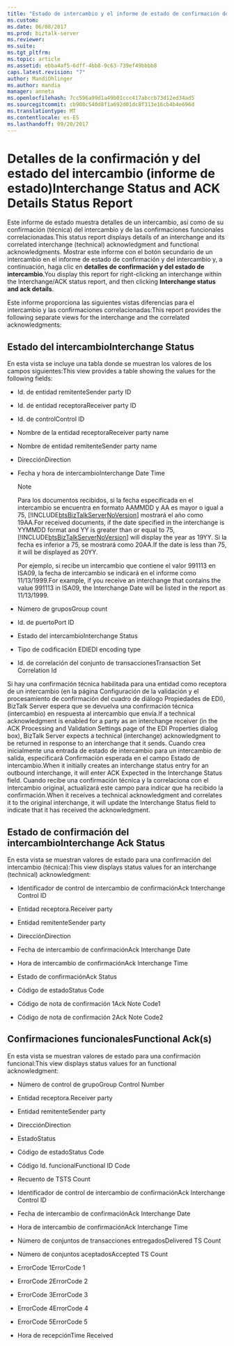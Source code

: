 ```yaml
---
title: "Estado de intercambio y el informe de estado de confirmación detalles | Documentos de Microsoft"
ms.custom: 
ms.date: 06/08/2017
ms.prod: biztalk-server
ms.reviewer: 
ms.suite: 
ms.tgt_pltfrm: 
ms.topic: article
ms.assetid: ebba4af5-6dff-4bb8-9c63-739ef49bbbb8
caps.latest.revision: "7"
author: MandiOhlinger
ms.author: mandia
manager: anneta
ms.openlocfilehash: 7cc596a99d1a49b01ccc417abccb73d12ed34ad5
ms.sourcegitcommit: cb908c540d8f1a692d01dc8f313e16cb4b4e696d
ms.translationtype: MT
ms.contentlocale: es-ES
ms.lasthandoff: 09/20/2017
---
```

# <a name="interchange-status-and-ack-details-status-report"></a><span data-ttu-id="47ede-102">Detalles de la confirmación y del estado del intercambio (informe de estado)</span><span class="sxs-lookup"><span data-stu-id="47ede-102">Interchange Status and ACK Details Status Report</span></span>
<span data-ttu-id="47ede-103">Este informe de estado muestra detalles de un intercambio, así como de su confirmación (técnica) del intercambio y de las confirmaciones funcionales correlacionadas.</span><span class="sxs-lookup"><span data-stu-id="47ede-103">This status report displays details of an interchange and its correlated interchange (technical) acknowledgment and functional acknowledgments.</span></span> <span data-ttu-id="47ede-104">Mostrar este informe con el botón secundario de un intercambio en el informe de estado de confirmación y del intercambio y, a continuación, haga clic en **detalles de confirmación y del estado de intercambio**.</span><span class="sxs-lookup"><span data-stu-id="47ede-104">You display this report for right-clicking an interchange within the Interchange/ACK status report, and then clicking **Interchange status and ack details**.</span></span>  
  
 <span data-ttu-id="47ede-105">Este informe proporciona las siguientes vistas diferencias para el intercambio y las confirmaciones correlacionadas:</span><span class="sxs-lookup"><span data-stu-id="47ede-105">This report provides the following separate views for the interchange and the correlated acknowledgments:</span></span>  
  
## <a name="interchange-status"></a><span data-ttu-id="47ede-106">Estado del intercambio</span><span class="sxs-lookup"><span data-stu-id="47ede-106">Interchange Status</span></span>  
 <span data-ttu-id="47ede-107">En esta vista se incluye una tabla donde se muestran los valores de los campos siguientes:</span><span class="sxs-lookup"><span data-stu-id="47ede-107">This view provides a table showing the values for the following fields:</span></span>  
  
-   <span data-ttu-id="47ede-108">Id. de entidad remitente</span><span class="sxs-lookup"><span data-stu-id="47ede-108">Sender party ID</span></span>  
  
-   <span data-ttu-id="47ede-109">Id. de entidad receptora</span><span class="sxs-lookup"><span data-stu-id="47ede-109">Receiver party ID</span></span>  
  
-   <span data-ttu-id="47ede-110">Id. de control</span><span class="sxs-lookup"><span data-stu-id="47ede-110">Control ID</span></span>  
  
-   <span data-ttu-id="47ede-111">Nombre de la entidad receptora</span><span class="sxs-lookup"><span data-stu-id="47ede-111">Receiver party name</span></span>  
  
-   <span data-ttu-id="47ede-112">Nombre de entidad remitente</span><span class="sxs-lookup"><span data-stu-id="47ede-112">Sender party name</span></span>  
  
-   <span data-ttu-id="47ede-113">Dirección</span><span class="sxs-lookup"><span data-stu-id="47ede-113">Direction</span></span>  
  
-   <span data-ttu-id="47ede-114">Fecha y hora de intercambio</span><span class="sxs-lookup"><span data-stu-id="47ede-114">Interchange Date Time</span></span>  
  
    > [!NOTE]
    >  <span data-ttu-id="47ede-115">Para los documentos recibidos, si la fecha especificada en el intercambio se encuentra en formato AAMMDD y AA es mayor o igual a 75, [!INCLUDE[btsBizTalkServerNoVersion](../includes/btsbiztalkservernoversion-md.md)] mostrará el año como 19AA.</span><span class="sxs-lookup"><span data-stu-id="47ede-115">For received documents, if the date specified in the interchange is YYMMDD format and YY is greater than or equal to 75, [!INCLUDE[btsBizTalkServerNoVersion](../includes/btsbiztalkservernoversion-md.md)] will display the year as 19YY.</span></span> <span data-ttu-id="47ede-116">Si la fecha es inferior a 75, se mostrará como 20AA.</span><span class="sxs-lookup"><span data-stu-id="47ede-116">If the date is less than 75, it will be displayed as 20YY.</span></span>  
    >   
    >  <span data-ttu-id="47ede-117">Por ejemplo, si recibe un intercambio que contiene el valor 991113 en ISA09, la fecha de intercambio se indicará en el informe como 11/13/1999.</span><span class="sxs-lookup"><span data-stu-id="47ede-117">For example, if you receive an interchange that contains the value 991113 in ISA09, the Interchange Date will be listed in the report as 11/13/1999.</span></span>  
  
-   <span data-ttu-id="47ede-118">Número de grupos</span><span class="sxs-lookup"><span data-stu-id="47ede-118">Group count</span></span>  
  
-   <span data-ttu-id="47ede-119">Id. de puerto</span><span class="sxs-lookup"><span data-stu-id="47ede-119">Port ID</span></span>  
  
-   <span data-ttu-id="47ede-120">Estado del intercambio</span><span class="sxs-lookup"><span data-stu-id="47ede-120">Interchange Status</span></span>  
  
-   <span data-ttu-id="47ede-121">Tipo de codificación EDI</span><span class="sxs-lookup"><span data-stu-id="47ede-121">EDI encoding type</span></span>  
  
-   <span data-ttu-id="47ede-122">Id. de correlación del conjunto de transacciones</span><span class="sxs-lookup"><span data-stu-id="47ede-122">Transaction Set Correlation Id</span></span>  
  
 <span data-ttu-id="47ede-123">Si hay una confirmación técnica habilitada para una entidad como receptora de un intercambio (en la página Configuración de la validación y el procesamiento de confirmación del cuadro de diálogo Propiedades de EDI), BizTalk Server espera que se devuelva una confirmación técnica (intercambio) en respuesta al intercambio que envía.</span><span class="sxs-lookup"><span data-stu-id="47ede-123">If a technical acknowledgment is enabled for a party as an interchange receiver (in the ACK Processing and Validation Settings page of the EDI Properties dialog box), BizTalk Server expects a technical (interchange) acknowledgment to be returned in response to an interchange that it sends.</span></span> <span data-ttu-id="47ede-124">Cuando crea inicialmente una entrada de estado de intercambio para un intercambio de salida, especificará Confirmación esperada en el campo Estado de intercambio.</span><span class="sxs-lookup"><span data-stu-id="47ede-124">When it initially creates an interchange status entry for an outbound interchange, it will enter ACK Expected in the Interchange Status field.</span></span> <span data-ttu-id="47ede-125">Cuando recibe una confirmación técnica y la correlaciona con el intercambio original, actualizará este campo para indicar que ha recibido la confirmación.</span><span class="sxs-lookup"><span data-stu-id="47ede-125">When it receives a technical acknowledgment and correlates it to the original interchange, it will update the Interchange Status field to indicate that it has received the acknowledgment.</span></span>  
  
## <a name="interchange-ack-status"></a><span data-ttu-id="47ede-126">Estado de confirmación del intercambio</span><span class="sxs-lookup"><span data-stu-id="47ede-126">Interchange Ack Status</span></span>  
 <span data-ttu-id="47ede-127">En esta vista se muestran valores de estado para una confirmación del intercambio (técnica):</span><span class="sxs-lookup"><span data-stu-id="47ede-127">This view displays status values for an interchange (technical) acknowledgment:</span></span>  
  
-   <span data-ttu-id="47ede-128">Identificador de control de intercambio de confirmación</span><span class="sxs-lookup"><span data-stu-id="47ede-128">Ack Interchange Control ID</span></span>  
  
-   <span data-ttu-id="47ede-129">Entidad receptora.</span><span class="sxs-lookup"><span data-stu-id="47ede-129">Receiver party</span></span>  
  
-   <span data-ttu-id="47ede-130">Entidad remitente</span><span class="sxs-lookup"><span data-stu-id="47ede-130">Sender party</span></span>  
  
-   <span data-ttu-id="47ede-131">Dirección</span><span class="sxs-lookup"><span data-stu-id="47ede-131">Direction</span></span>  
  
-   <span data-ttu-id="47ede-132">Fecha de intercambio de confirmación</span><span class="sxs-lookup"><span data-stu-id="47ede-132">Ack Interchange Date</span></span>  
  
-   <span data-ttu-id="47ede-133">Hora de intercambio de confirmación</span><span class="sxs-lookup"><span data-stu-id="47ede-133">Ack Interchange Time</span></span>  
  
-   <span data-ttu-id="47ede-134">Estado de confirmación</span><span class="sxs-lookup"><span data-stu-id="47ede-134">Ack Status</span></span>  
  
-   <span data-ttu-id="47ede-135">Código de estado</span><span class="sxs-lookup"><span data-stu-id="47ede-135">Status Code</span></span>  
  
-   <span data-ttu-id="47ede-136">Código de nota de confirmación 1</span><span class="sxs-lookup"><span data-stu-id="47ede-136">Ack Note Code1</span></span>  
  
-   <span data-ttu-id="47ede-137">Código de nota de confirmación 2</span><span class="sxs-lookup"><span data-stu-id="47ede-137">Ack Note Code2</span></span>  
  
## <a name="functional-acks"></a><span data-ttu-id="47ede-138">Confirmaciones funcionales</span><span class="sxs-lookup"><span data-stu-id="47ede-138">Functional Ack(s)</span></span>  
 <span data-ttu-id="47ede-139">En esta vista se muestran valores de estado para una confirmación funcional:</span><span class="sxs-lookup"><span data-stu-id="47ede-139">This view displays status values for an functional acknowledgment:</span></span>  
  
-   <span data-ttu-id="47ede-140">Número de control de grupo</span><span class="sxs-lookup"><span data-stu-id="47ede-140">Group Control Number</span></span>  
  
-   <span data-ttu-id="47ede-141">Entidad receptora.</span><span class="sxs-lookup"><span data-stu-id="47ede-141">Receiver party</span></span>  
  
-   <span data-ttu-id="47ede-142">Entidad remitente</span><span class="sxs-lookup"><span data-stu-id="47ede-142">Sender party</span></span>  
  
-   <span data-ttu-id="47ede-143">Dirección</span><span class="sxs-lookup"><span data-stu-id="47ede-143">Direction</span></span>  
  
-   <span data-ttu-id="47ede-144">Estado</span><span class="sxs-lookup"><span data-stu-id="47ede-144">Status</span></span>  
  
-   <span data-ttu-id="47ede-145">Código de estado</span><span class="sxs-lookup"><span data-stu-id="47ede-145">Status Code</span></span>  
  
-   <span data-ttu-id="47ede-146">Código Id. funcional</span><span class="sxs-lookup"><span data-stu-id="47ede-146">Functional ID Code</span></span>  
  
-   <span data-ttu-id="47ede-147">Recuento de TS</span><span class="sxs-lookup"><span data-stu-id="47ede-147">TS Count</span></span>  
  
-   <span data-ttu-id="47ede-148">Identificador de control de intercambio de confirmación</span><span class="sxs-lookup"><span data-stu-id="47ede-148">Ack Interchange Control ID</span></span>  
  
-   <span data-ttu-id="47ede-149">Fecha de intercambio de confirmación</span><span class="sxs-lookup"><span data-stu-id="47ede-149">Ack Interchange Date</span></span>  
  
-   <span data-ttu-id="47ede-150">Hora de intercambio de confirmación</span><span class="sxs-lookup"><span data-stu-id="47ede-150">Ack Interchange Time</span></span>  
  
-   <span data-ttu-id="47ede-151">Número de conjuntos de transacciones entregados</span><span class="sxs-lookup"><span data-stu-id="47ede-151">Delivered TS Count</span></span>  
  
-   <span data-ttu-id="47ede-152">Número de conjuntos aceptados</span><span class="sxs-lookup"><span data-stu-id="47ede-152">Accepted TS Count</span></span>  
  
-   <span data-ttu-id="47ede-153">ErrorCode 1</span><span class="sxs-lookup"><span data-stu-id="47ede-153">ErrorCode 1</span></span>  
  
-   <span data-ttu-id="47ede-154">ErrorCode 2</span><span class="sxs-lookup"><span data-stu-id="47ede-154">ErrorCode 2</span></span>  
  
-   <span data-ttu-id="47ede-155">ErrorCode 3</span><span class="sxs-lookup"><span data-stu-id="47ede-155">ErrorCode 3</span></span>  
  
-   <span data-ttu-id="47ede-156">ErrorCode 4</span><span class="sxs-lookup"><span data-stu-id="47ede-156">ErrorCode 4</span></span>  
  
-   <span data-ttu-id="47ede-157">ErrorCode 5</span><span class="sxs-lookup"><span data-stu-id="47ede-157">ErrorCode 5</span></span>  
  
-   <span data-ttu-id="47ede-158">Hora de recepción</span><span class="sxs-lookup"><span data-stu-id="47ede-158">Time Received</span></span>